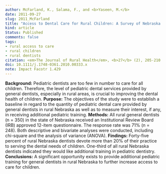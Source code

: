 ```yaml
---
author: McFarland, K., Salama, F., and <b>Yaseen, M.</b> 
date: 2011-09-27
slug: 2011_McFarland
title: "Access to Dental Care for Rural Children: A Survey of Nebraska General Dentists"
kind: article
Status: Published
comments: false
tags:
- rural access to care
- rural children
- rural dentists
citation: <em>The Journal of Rural Health</em>, <b>27</b> (2), 205-210
doi: 10.1111/j.1748-0361.2010.00333.x
note: Impact Facotr 1.429
---
```


**Background:** Pediatric dentists are too few in number to care for all children. Therefore, the level of pediatric dental services provided by general dentists,
especially in rural areas, is crucial to improving the dental health of children.
**Purpose:** The objectives of the study were to establish a baseline in regard to the quantity of pediatric dental care provided by general dentists in rural Nebraska as well as to measure their interest, if any, in receiving additional pediatric training.
**Methods:** All rural general dentists (n = 350) in the state of Nebraska received an Institutional Review Board (IRB) approved 12-item questionnaire. The response rate was 71% (n = 248). Both descriptive and bivariate analyses were conducted, including chi-square and the analysis of variance (ANOVA).
**Findings:** Forty-five percent of rural Nebraska dentists devote more than 20% of their practice to serving the dental needs of children. One-third of all rural Nebraska dentists indicated they would like additional training in pediatric dentistry.
**Conclusions:** A significant opportunity exists to provide additional pediatric training for general dentists in rural Nebraska to further increase access to care for children.